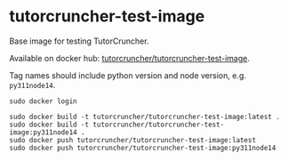 # tutorcruncher-test-image

Base image for testing TutorCruncher.

Available on docker hub: [tutorcruncher/tutorcruncher-test-image](https://hub.docker.com/r/tutorcruncher/tutorcruncher-test-image/).

Tag names should include python version and node version, e.g. `py311node14`.

```
sudo docker login

sudo docker build -t tutorcruncher/tutorcruncher-test-image:latest .
sudo docker build -t tutorcruncher/tutorcruncher-test-image:py311node14 .
sudo docker push tutorcruncher/tutorcruncher-test-image:latest
sudo docker push tutorcruncher/tutorcruncher-test-image:py311node14
```
